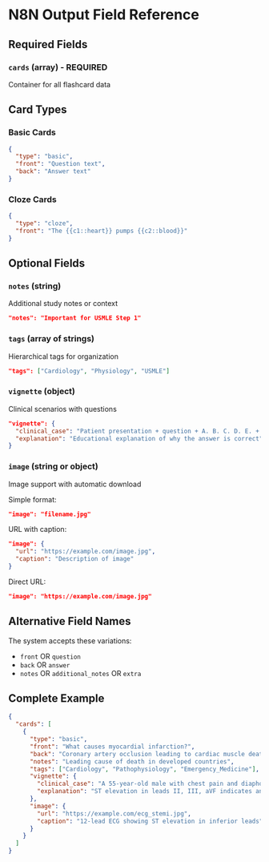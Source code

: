 # N8N Output Field Reference

## Required Fields

### `cards` (array) - REQUIRED
Container for all flashcard data

## Card Types

### Basic Cards
```json
{
  "type": "basic",
  "front": "Question text",
  "back": "Answer text"
}
```

### Cloze Cards  
```json
{
  "type": "cloze",
  "front": "The {{c1::heart}} pumps {{c2::blood}}"
}
```

## Optional Fields

### `notes` (string)
Additional study notes or context
```json
"notes": "Important for USMLE Step 1"
```

### `tags` (array of strings)
Hierarchical tags for organization
```json
"tags": ["Cardiology", "Physiology", "USMLE"]
```

### `vignette` (object)
Clinical scenarios with questions
```json
"vignette": {
  "clinical_case": "Patient presentation + question + A. B. C. D. E. + Correct Answer: X",
  "explanation": "Educational explanation of why the answer is correct"
}
```

### `image` (string or object)
Image support with automatic download

Simple format:
```json
"image": "filename.jpg"
```

URL with caption:
```json
"image": {
  "url": "https://example.com/image.jpg", 
  "caption": "Description of image"
}
```

Direct URL:
```json
"image": "https://example.com/image.jpg"
```

## Alternative Field Names

The system accepts these variations:
- `front` OR `question`
- `back` OR `answer`
- `notes` OR `additional_notes` OR `extra`

## Complete Example

```json
{
  "cards": [
    {
      "type": "basic",
      "front": "What causes myocardial infarction?",
      "back": "Coronary artery occlusion leading to cardiac muscle death",
      "notes": "Leading cause of death in developed countries",
      "tags": ["Cardiology", "Pathophysiology", "Emergency_Medicine"],
      "vignette": {
        "clinical_case": "A 55-year-old male with chest pain and diaphoresis presents to the ER. ECG shows ST elevation in leads II, III, aVF. What is the most likely diagnosis? A. Pulmonary embolism B. Myocardial infarction C. Panic attack D. Gastroesophageal reflux E. Aortic dissection Correct Answer: B. Myocardial infarction",
        "explanation": "ST elevation in leads II, III, aVF indicates an inferior wall myocardial infarction, typically caused by right coronary artery occlusion. The combination of chest pain, diaphoresis, and characteristic ECG changes confirms the diagnosis."
      },
      "image": {
        "url": "https://example.com/ecg_stemi.jpg",
        "caption": "12-lead ECG showing ST elevation in inferior leads"
      }
    }
  ]
}
```